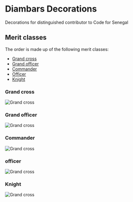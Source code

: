 # Diambars Decorations

Decorations for distinguished contributor to Code for Senegal

## Merit classes

The order is made up of the following merit classes:

* [Grand cross](#Grand-cross)
* [Grand officer](#Grand-officer)
* [Commander](#Commander)
* [Officer](#Officer)
* [Knight](#Knight)

### Grand cross

![Grand cross](https://upload.wikimedia.org/wikipedia/commons/c/c1/SEN_Order_of_the_Lion_-_Grand_Cross_BAR.png)


### Grand officer

![Grand cross](https://upload.wikimedia.org/wikipedia/commons/4/44/SEN_Order_of_the_Lion_-_Grand_Officer_BAR.png)


### Commander

![Grand cross](https://upload.wikimedia.org/wikipedia/commons/5/55/SEN_Order_of_the_Lion_-_Commander_BAR.png)


### officer

![Grand cross](https://upload.wikimedia.org/wikipedia/commons/5/5c/SEN_Order_of_the_Lion_-_Officer_BAR.png)


### Knight

![Grand cross](https://upload.wikimedia.org/wikipedia/commons/b/b0/SEN_Order_of_the_Lion_-_Knight_BAR.png)


